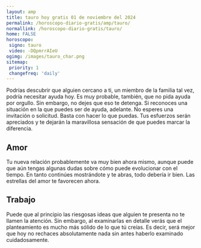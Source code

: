 ```yaml
---
layout: amp
title: tauro hoy gratis 01 de noviembre del 2024 
permalink: /horoscopo-diario-gratis/amp/tauro/
normallink: /horoscopo-diario-gratis/tauro/
home: FALSE
horoscopo:
 signo: tauro
 video: -DQpmrrAIeU
ogimg: /images/tauro_char.png
sitemap:
 priority: 1
 changefreq: 'daily'
---
```



Podrías descubrir que alguien cercano a ti, un miembro de la familia tal vez, podría necesitar ayuda hoy. Es muy probable, también, que no pida ayuda por orgullo. Sin embargo, no dejes que eso te detenga. Si reconoces una situación en la que puedes ser de ayuda, adelante. No esperes una invitación o solicitud. Basta con hacer lo que puedas. Tus esfuerzos serán apreciados y te dejarán la maravillosa sensación de que puedes marcar la diferencia.

## Amor

Tu nueva relación probablemente va muy bien ahora mismo, aunque puede que aún tengas algunas dudas sobre cómo puede evolucionar con el tiempo. En tanto continúes mostrándote y te abras, todo debería ir bien. Las estrellas del amor te favorecen ahora.

## Trabajo

Puede que al principio las riesgosas ideas que alguien te presenta no te llamen la atención. Sin embargo, al examinarlas en detalle verás que el planteamiento es mucho más sólido de lo que tú creías. Es decir, será mejor que hoy no rechaces absolutamente nada sin antes haberlo examinado cuidadosamente.